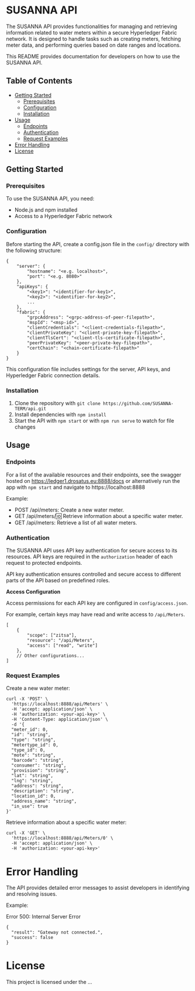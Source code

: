 # SUSANNA API

The SUSANNA API provides functionalities for managing and retrieving information related to water meters within a secure Hyperledger Fabric network. It is designed to handle tasks such as creating meters, fetching meter data, and performing queries based on date ranges and locations.

This README provides documentation for developers on how to use the SUSANNA API.

## Table of Contents

- [Getting Started](#getting-started)
  - [Prerequisites](#prerequisites)
  - [Configuration](#configuration)
  - [Installation](#installation)
- [Usage](#usage)
  - [Endpoints](#endpoints)
  - [Authentication](#authentication)
  - [Request Examples](#request-examples)
- [Error Handling](#error-handling)
- [License](#license)

## Getting Started

### Prerequisites

To use the SUSANNA API, you need:

- Node.js and npm installed
- Access to a Hyperledger Fabric network

<!-- mention specific versions  -->

### Configuration

Before starting the API, create a config.json file in the `config/` directory with the following structure:

```
{
    "server": {
        "hostname": "<e.g. localhost>",
        "port": "<e.g. 8080>"
    },
    "apiKeys": {
        "<key1>": "<identifier-for-key1>",
        "<key2>": "<identifier-for-key2>",
        ...
    },
    "fabric": {
        "grpcAddress": "<grpc-address-of-peer-filepath>",
        "mspId": "<msp-id>",
        "clientCredentials": "<client-credentials-filepath>",
        "clientPrivateKey": "<client-private-key-filepath>",
        "clientTlsCert": "<client-tls-certificate-filepath>",
        "peerPrivateKey": "<peer-private-key-filepath>",
        "certChain": "<chain-certificate-filepath>"
    }
}
```

This configuration file includes settings for the server, API keys, and Hyperledger Fabric connection details.

### Installation

1. Clone the repository with `git clone https://github.com/SUSANNA-TERM/api.git`
2. Install dependencies with `npm install`
3. Start the API with `npm start` or with `npm run serve` to watch for file changes 

## Usage

### Endpoints

For a list of the available resources and their endpoints, see the swagger hosted on https://ledger1.drosatus.eu:8888/docs or alternatively run the app with `npm start` and navigate to https://localhost:8888

Example:
- POST /api/meters: Create a new water meter.
- GET /api/meters/:id: Retrieve information about a specific water meter.
- GET /api/meters: Retrieve a list of all water meters.

### Authentication

The SUSANNA API uses API key authentication for secure access to its resources. API keys are required in the `authorization` header of each request to protected endpoints.

API key authentication ensures controlled and secure access to different parts of the API based on predefined roles.

**Access Configuration**

Access permissions for each API key are configured in `config/access.json`.

For example, certain keys may have read and write access to `/api/Meters`.

```
[
    {
        "scope": ["zitsa"],
        "resource": "/api/Meters",
        "access": ["read", "write"]
    },
    // Other configurations...
]

```
### Request Examples

Create a new water meter:

```
curl -X 'POST' \
  'https://localhost:8888/api/Meters' \
  -H 'accept: application/json' \
  -H 'authorization: <your-api-key>' \
  -H 'Content-Type: application/json' \
  -d '{
  "meter_id": 0,
  "id": "string",
  "type": "string",
  "metertype_id": 0,
  "type_id": 0,
  "mote": "string",
  "barcode": "string",
  "consumer": "string",
  "provision": "string",
  "lat": "string",
  "lng": "string",
  "address": "string",
  "description": "string",
  "location_id": 0,
  "address_name": "string",
  "in_use": true
}'
```

Retrieve information about a specific water meter:
```
curl -X 'GET' \
  'https://localhost:8888/api/Meters/0' \
  -H 'accept: application/json' \
  -H 'authorization: <your-api-key>'
```

# Error Handling

The API provides detailed error messages to assist developers in identifying and resolving issues.

Example: 

Error 500: Internal Server Error
```
{
  "result": "Gateway not connected.",
  "success": false
}
```

# License

This project is licensed under the ...
